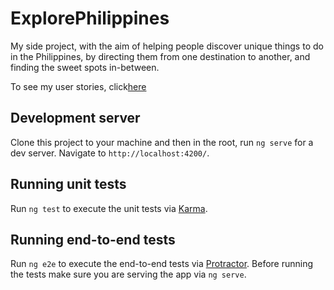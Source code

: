 # ExplorePhilippines

My side project, with the aim of helping people discover unique things to do in the Philippines, 
by directing them from one destination to another, and finding the sweet spots in-between.

To see my user stories, click[here](user-stories.md)

## Development server

Clone this project to your machine and then in the root, run `ng serve` for a dev server. Navigate to `http://localhost:4200/`.

## Running unit tests

Run `ng test` to execute the unit tests via [Karma](https://karma-runner.github.io).

## Running end-to-end tests

Run `ng e2e` to execute the end-to-end tests via [Protractor](http://www.protractortest.org/).
Before running the tests make sure you are serving the app via `ng serve`.


